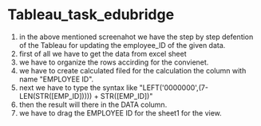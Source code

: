 # Tableau_task_edubridge
1. in the above mentioned screenahot we have the step by step defention of the Tableau for updating the employee_ID of the given data.
2. first of all we have to get the data from excel sheet 
3. we have to organize the rows accirding for the convienet.
4. we have to create calculated filed for the calculation the column with name "EMPLOYEE ID".
5. next we have to type the syntax like "LEFT('0000000',(7-LEN(STR([EMP_ID])))) + STR([EMP_ID])"
6. then the result will there in the DATA column.
7. we have to drag the EMPLOYEE ID for the sheet1 for the view.
